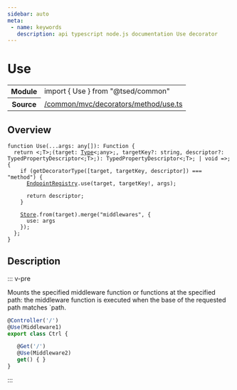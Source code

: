 ```yaml
---
sidebar: auto
meta:
 - name: keywords
   description: api typescript node.js documentation Use decorator
---
```

# Use <Badge text="Decorator" type="decorator"/>
<!-- Summary -->
<section class="symbol-info"><table class="is-full-width"><tbody><tr><th>Module</th><td><div class="lang-typescript"><span class="token keyword">import</span> { Use }&nbsp;<span class="token keyword">from</span>&nbsp;<span class="token string">"@tsed/common"</span></div></td></tr><tr><th>Source</th><td><a href="https://github.com/Romakita/ts-express-decorators/blob/v4.30.2/src//common/mvc/decorators/method/use.ts#L0-L0">/common/mvc/decorators/method/use.ts</a></td></tr></tbody></table></section>

<!-- Overview -->
## Overview


<pre><code class="typescript-lang ">function <span class="token function">Use</span><span class="token punctuation">(</span>...args<span class="token punctuation">:</span> <span class="token keyword">any</span><span class="token punctuation">[</span><span class="token punctuation">]</span><span class="token punctuation">)</span><span class="token punctuation">:</span> Function <span class="token punctuation">{</span>
  return &lt<span class="token punctuation">;</span>T&gt<span class="token punctuation">;</span><span class="token punctuation">(</span>target<span class="token punctuation">:</span> <a href="/api/core/interfaces/Type.html"><span class="token">Type</span></a>&lt<span class="token punctuation">;</span><span class="token keyword">any</span>&gt<span class="token punctuation">;</span><span class="token punctuation">,</span> targetKey?<span class="token punctuation">:</span> <span class="token keyword">string</span><span class="token punctuation">,</span> descriptor?<span class="token punctuation">:</span> TypedPropertyDescriptor&lt<span class="token punctuation">;</span>T&gt<span class="token punctuation">;</span><span class="token punctuation">)</span><span class="token punctuation">:</span> TypedPropertyDescriptor&lt<span class="token punctuation">;</span>T&gt<span class="token punctuation">;</span> | <span class="token keyword">void</span> =&gt<span class="token punctuation">;</span> <span class="token punctuation">{</span>
    if <span class="token punctuation">(</span><span class="token function">getDecoratorType</span><span class="token punctuation">(</span><span class="token punctuation">[</span>target<span class="token punctuation">,</span> targetKey<span class="token punctuation">,</span> descriptor<span class="token punctuation">]</span><span class="token punctuation">)</span> === <span class="token string">"method"</span><span class="token punctuation">)</span> <span class="token punctuation">{</span>
      <a href="/api/common/mvc/registries/EndpointRegistry.html"><span class="token">EndpointRegistry</span></a>.<span class="token function">use</span><span class="token punctuation">(</span>target<span class="token punctuation">,</span> targetKey!<span class="token punctuation">,</span> args<span class="token punctuation">)</span><span class="token punctuation">;</span>

      return descriptor<span class="token punctuation">;</span>
    <span class="token punctuation">}</span>

    <a href="/api/core/class/Store.html"><span class="token">Store</span></a>.<span class="token keyword">from</span><span class="token punctuation">(</span>target<span class="token punctuation">)</span>.<span class="token function">merge</span><span class="token punctuation">(</span>"middlewares"<span class="token punctuation">,</span> <span class="token punctuation">{</span>
      use<span class="token punctuation">:</span> args
    <span class="token punctuation">}</span><span class="token punctuation">)</span><span class="token punctuation">;</span>
  <span class="token punctuation">}</span><span class="token punctuation">;</span>
<span class="token punctuation">}</span>
</code></pre>



<!-- Description -->
## Description

::: v-pre

Mounts the specified middleware function or functions at the specified path: the middleware function is executed when
the base of the requested path matches `path.

```typescript
@Controller('/')
@Use(Middleware1)
export class Ctrl {

   @Get('/')
   @Use(Middleware2)
   get() { }
}

```


:::